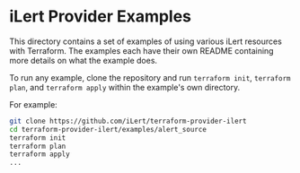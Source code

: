 # iLert Provider Examples

This directory contains a set of examples of using various iLert resources with
Terraform. The examples each have their own README containing more details
on what the example does.

To run any example, clone the repository and run `terraform init`, `terraform plan`, and `terraform apply` within
the example's own directory.

For example:

```sh
git clone https://github.com/iLert/terraform-provider-ilert
cd terraform-provider-ilert/examples/alert_source
terraform init
terraform plan
terraform apply
...
```
